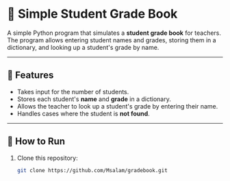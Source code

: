 # 📝 Simple Student Grade Book

A simple Python program that simulates a **student grade book** for teachers.  
The program allows entering student names and grades, storing them in a dictionary, and looking up a student's grade by name.

---

## 🚀 Features
- Takes input for the number of students.
- Stores each student's **name** and **grade** in a dictionary.
- Allows the teacher to look up a student's grade by entering their name.
- Handles cases where the student is **not found**.

---

## 📂 How to Run
1. Clone this repository:
   ```bash
   git clone https://github.com/Msalam/gradebook.git
